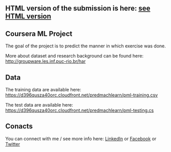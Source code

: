 ## HTML version of the submission is here: <a href = "http://htmlpreview.github.io/?https://github.com/denrasulev/MachineLearning/blob/master/MLProject.html">see HTML version</a>

## Coursera ML Project

The goal of the project is to predict the manner in which exercise was done.

More about dataset and research background can be found here: http://groupware.les.inf.puc-rio.br/har

## Data 

The training data are available here: 
https://d396qusza40orc.cloudfront.net/predmachlearn/pml-training.csv

The test data are available here: 
https://d396qusza40orc.cloudfront.net/predmachlearn/pml-testing.cs

## Conacts

You can connect with me / see more info here:
<a href = "http://kz.linkedin.com/in/denisrasulev">LinkedIn</a> or 
<a href = "http://www.facebook.com/denis.rasulev">Facebook</a> or
<a href = "http://twitter.com/drasulev">Twitter</a>
